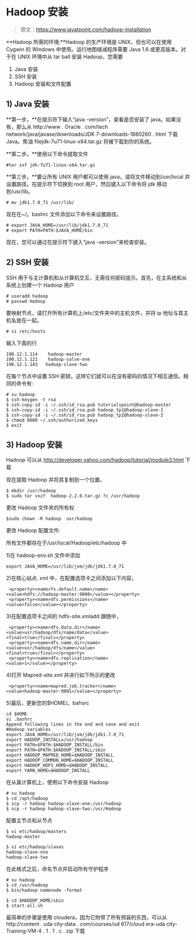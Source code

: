 # Hadoop 安装

> 原文：<https://www.javatpoint.com/hadoop-installation>

**Hadoop 所需的环境:**Hadoop 的生产环境是 UNIX，但也可以在使用 Cygwin 的 Windows 中使用。运行地图缩减程序需要 Java 1.6 或更高版本。对于在 UNIX 环境中从 tar ball 安装 Hadoop，您需要

1.  Java 安装
2.  SSH 安装
3.  Hadoop 安装和文件配置

## 1) Java 安装

**第一步。**在提示符下输入“java -version”，查看是否安装了 java。如果没有，那么从 http://www . Oracle . com/tech network/java/javase/downloads/JDK 7-downloads-1880260 . html 下载 Java。焦油 filejdk-7u71-linux-x64.tar.gz 将被下载到你的系统。

**第二步。**使用以下命令提取文件

```
#tar zxf jdk-7u71-linux-x64.tar.gz

```

**第三步。**要让所有 UNIX 用户都可以使用 java，请将文件移动到/usr/local 并设置路径。在提示符下切换到 root 用户，然后键入以下命令将 jdk 移动到/usr/lib。

```
# mv jdk1.7.0_71 /usr/lib/

```

现在在~/。bashrc 文件添加以下命令来设置路径。

```
# export JAVA_HOME=/usr/lib/jdk1.7.0_71
# export PATH=PATH:$JAVA_HOME/bin

```

现在，您可以通过在提示符下键入“java -version”来检查安装。

## 2) SSH 安装

SSH 用于与主计算机和从计算机交互，无需任何密码提示。首先，在主系统和从系统上创建一个 Hadoop 用户

```
# useradd hadoop
# passwd Hadoop

```

要映射节点，请打开所有计算机上/etc/文件夹中的主机文件，并将 ip 地址与其主机名放在一起。

```
# vi /etc/hosts

```

输入下面的行

```
190.12.1.114    hadoop-master
190.12.1.121    hadoop-salve-one
190.12.1.143   hadoop-slave-two

```

在每个节点中设置 SSH 密钥，这样它们就可以在没有密码的情况下相互通信。相同的命令有:

```
# su hadoop 
$ ssh-keygen -t rsa 
$ ssh-copy-id -i ~/.ssh/id_rsa.pub tutorialspoint@hadoop-master 
$ ssh-copy-id -i ~/.ssh/id_rsa.pub hadoop_tp1@hadoop-slave-1 
$ ssh-copy-id -i ~/.ssh/id_rsa.pub hadoop_tp2@hadoop-slave-2 
$ chmod 0600 ~/.ssh/authorized_keys 
$ exit

```

## 3) Hadoop 安装

Hadoop 可以从 http://developer.yahoo.com/hadoop/tutorial/module3.html 下载

现在提取 Hadoop 并将其复制到一个位置。

```
$ mkdir /usr/hadoop
$ sudo tar vxzf  hadoop-2.2.0.tar.gz ?c /usr/hadoop

```

更改 Hadoop 文件夹的所有权

```
$sudo chown -R hadoop  usr/hadoop

```

更改 Hadoop 配置文件:

所有文件都存在于/usr/local/Hadoop/etc/hadoop 中

1)在 hadoop-env.sh 文件中添加

```
export JAVA_HOME=/usr/lib/jvm/jdk/jdk1.7.0_71

```

2)在核心站点. xml 中，在配置选项卡之间添加以下内容，

```
 <property><name>fs.default.name</name>
<value>hdfs://hadoop-master:9000</value></property> 
 <property><name>dfs.permissions</name>
<value>false</value></property> 

```

3)在配置选项卡之间的 hdfs-site.xmladd 跟随中，

```
 <property><name>dfs.data.dir</name>
<value>usr/hadoop/dfs/name/data</value>
<final>true</final></property> 
 <property><name>dfs.name.dir</name>
<value>usr/hadoop/dfs/name</value>
<final>true</final></property> 
 <property><name>dfs.replication</name>
<value>1</value></property> 

```

4)打开 Mapred-site.xml 并进行如下所示的更改

```
 <property><name>mapred.job.tracker</name>
<value>hadoop-master:9001</value></property> 

```

5)最后，更新您的$HOME/。bahsrc

```
cd $HOME
vi .bashrc
Append following lines in the end and save and exit
#Hadoop variables 
export JAVA_HOME=/usr/lib/jvm/jdk/jdk1.7.0_71
export HADOOP_INSTALL=/usr/hadoop
export PATH=$PATH:$HADOOP_INSTALL/bin 
export PATH=$PATH:$HADOOP_INSTALL/sbin
export HADOOP_MAPRED_HOME=$HADOOP_INSTALL 
export HADOOP_COMMON_HOME=$HADOOP_INSTALL
export HADOOP_HDFS_HOME=$HADOOP_INSTALL 
export YARN_HOME=$HADOOP_INSTALL

```

在从属计算机上，使用以下命令安装 Hadoop

```
# su hadoop 
$ cd /opt/hadoop 
$ scp -r hadoop hadoop-slave-one:/usr/hadoop 
$ scp -r hadoop hadoop-slave-two:/usr/Hadoop

```

配置主节点和从节点

```
$ vi etc/hadoop/masters
hadoop-master

$ vi etc/hadoop/slaves
hadoop-slave-one 
hadoop-slave-two

```

在此格式之后，命名节点并启动所有守护程序

```
# su hadoop 
$ cd /usr/hadoop 
$ bin/hadoop namenode -format

$ cd $HADOOP_HOME/sbin
$ start-all.sh

```

最简单的步骤是使用 cloudera，因为它附带了所有预装的东西，可以从 http://content . uda city-data . com/courses/ud 617/cloud era-uda city-Training-VM-4 . 1 . 1 . c . zip 下载